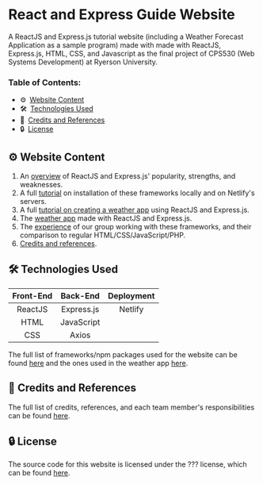# React and Express Guide Website
A ReactJS and Express.js tutorial website (including a Weather Forecast Application as a sample program) made with made with ReactJS, Express.js, HTML, CSS, and Javascript as the final project of CPS530 (Web Systems Development) at Ryerson University.

### Table of Contents:
* ⚙️&ensp;[Website Content](https://github.com/Ghazalmir/React-and-Express-Guide#-website-content)
* 🛠&ensp;[Technologies Used](https://github.com/Ghazalmir/React-and-Express-Guide#-technologies-used)
* 🔗&ensp;[Credits and References](https://github.com/Ghazalmir/React-and-Express-Guide#--credits-and-references)
* 🔒&ensp;[License](https://github.com/Ghazalmir/React-and-Express-Guide#-license)

## ⚙️  Website Content
1. An [overview](https://cps530-final-project.netlify.app/) of ReactJS and Express.js' popularity, strengths, and weaknesses. 
2. A full [tutorial](https://cps530-final-project.netlify.app/installation) on installation of these frameworks locally and on Netlify's servers.
3. A full [tutorial on creating a weather app](https://cps530-final-project.netlify.app/tutorial) using ReactJS and Express.js.
4. The [weather app](https://cps530-final-project.netlify.app/demo) made with ReactJS and Express.js.
5. The [experience](https://cps530-final-project.netlify.app/conslusion) of our group working with these frameworks, and their comparison to regular HTML/CSS/JavaScript/PHP.
6. [Credits and references](https://cps530-final-project.netlify.app/credits). 

## 🛠 Technologies Used

| Front-End  | Back-End | Deployment | 
| :-------------: | :-------------: | :-------------: |
| ReactJS | Express.js | Netlify | 
| HTML | JavaScript | 
| CSS | Axios | 

The full list of frameworks/npm packages used for the website can be found [here](https://github.com/Ghazalmir/React-and-Express-Guide/blob/main/package.json) and the ones used in the weather app [here](https://github.com/Ghazalmir/React-and-Express-Guide/blob/main/weather-app-backend/package.json).
## 🔗 Credits and References
The full list of credits, references, and each team member's responsibilities can be found [here](https://cps530-final-project.netlify.app/credits). 

## 🔒 License
The source code for this website is licensed under the ??? license, which can be found [here]().
